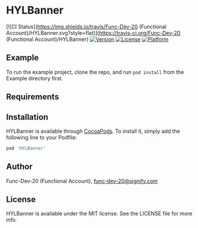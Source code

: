 # HYLBanner

[![CI Status](https://img.shields.io/travis/Func-Dev-20 (Functional Account)/HYLBanner.svg?style=flat)](https://travis-ci.org/Func-Dev-20 (Functional Account)/HYLBanner)
[![Version](https://img.shields.io/cocoapods/v/HYLBanner.svg?style=flat)](https://cocoapods.org/pods/HYLBanner)
[![License](https://img.shields.io/cocoapods/l/HYLBanner.svg?style=flat)](https://cocoapods.org/pods/HYLBanner)
[![Platform](https://img.shields.io/cocoapods/p/HYLBanner.svg?style=flat)](https://cocoapods.org/pods/HYLBanner)

## Example

To run the example project, clone the repo, and run `pod install` from the Example directory first.

## Requirements

## Installation

HYLBanner is available through [CocoaPods](https://cocoapods.org). To install
it, simply add the following line to your Podfile:

```ruby
pod 'HYLBanner'
```

## Author

Func-Dev-20 (Functional Account), func-dev-20@signify.com

## License

HYLBanner is available under the MIT license. See the LICENSE file for more info.
